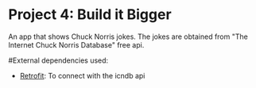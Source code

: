 # Project 4: Build it Bigger

An app that shows Chuck Norris jokes. The jokes are obtained from "The Internet Chuck Norris Database" free api.


#External dependencies used:

- [Retrofit](http://square.github.io/retrofit/): To connect with the icndb api 